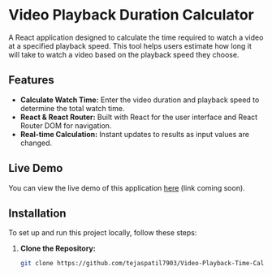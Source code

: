 # Video Playback Duration Calculator

A React application designed to calculate the time required to watch a video at a specified playback speed. This tool helps users estimate how long it will take to watch a video based on the playback speed they choose.

## Features

- **Calculate Watch Time:** Enter the video duration and playback speed to determine the total watch time.
- **React & React Router:** Built with React for the user interface and React Router DOM for navigation.
- **Real-time Calculation:** Instant updates to results as input values are changed.

## Live Demo

You can view the live demo of this application [here](#) (link coming soon).

## Installation

To set up and run this project locally, follow these steps:

1. **Clone the Repository:**

   ```bash
   git clone https://github.com/tejaspatil7903/Video-Playback-Time-Calculator.git
